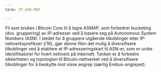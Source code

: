 ```yaml
---
term: IP_ASN.MAP

---
```

Fil som brukes i Bitcoin Core til å lagre ASMAP, som forbedrer bucketing (dvs. gruppering) av IP-adresser ved å basere seg på Autonomous System Numbers (ASN). I stedet for å gruppere utgående tilkoblinger etter IP-nettverksprefikser (/16), gjør denne filen det mulig å diversifisere tilkoblinger ved å etablere et IP-adresseringskart til ASN-er, som er unike identifikatorer for hvert nettverk på Internett. Tanken er å forbedre sikkerheten og topologien til Bitcoin-nettverket ved å diversifisere tilkoblinger for å beskytte mot visse angrep (særlig Erebus-angrepet).